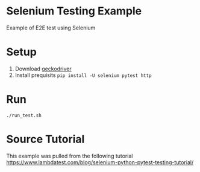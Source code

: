 # Selenium Testing Example

Example of E2E test using Selenium

# Setup
1. Download [geckodriver](https://github.com/mozilla/geckodriver)
1. Install prequisits `pip install -U selenium pytest http`

# Run
`./run_test.sh`

# Source Tutorial

This example was pulled from the following tutorial
https://www.lambdatest.com/blog/selenium-python-pytest-testing-tutorial/
